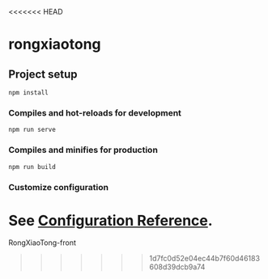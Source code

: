 <<<<<<< HEAD
# rongxiaotong

## Project setup
```
npm install
```

### Compiles and hot-reloads for development
```
npm run serve
```

### Compiles and minifies for production
```
npm run build
```

### Customize configuration
See [Configuration Reference](https://cli.vuejs.org/config/).
=======
RongXiaoTong-front
>>>>>>> 1d7fc0d52e04ec44b7f60d46183608d39dcb9a74
